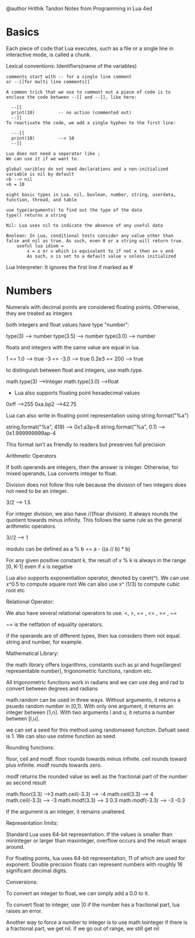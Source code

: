 
@author Hrithik Tandon
Notes from Programming in Lua 4ed 
# Basics

Each piece of code that Lua executes, such as a file or a single line in interactive mode, is called a chunk.

Lexical conventions:
    Identifiers(name of the variables)

    comments start with -- for a single line comment
    or --[[for multi line comments]]

    A common trick that we use to comment out a piece of code is to enclose the code between --[[ and --]], like here:

      --[[
      print(10)         -- no action (commented out)
      --]]
    To reactivate the code, we add a single hyphen to the first line:

      ---[[
      print(10)         --> 10
      --]]

    Lua does not need a seperator like ; 
    We can use it if we want to.

    global varibles do not need declarations and a non-initialized variable is nil by default
    >b --> nil
    >b = 10

    eight basic types in Lua. nil, boolean, number, string, userdata, function, thread, and table

    use type(arguments) to find out the type of the data
    type() returns a string

    Nil: Lua uses nil to indicate the absence of any useful data

    Boolean: In Lua, conditional tests consider any value other than    false and nil as true. As such, even 0 or a string will return true.
        useful lua idiom = 
            x = x or v which is equivalent to if not x then x= v end
            As such, x is set to a default value v unless initialized


Lua Interpreter:
    It ignores the first line if marked as #
  

# Numbers

Numerals with decimal points are considered floating points. Otherwise, they are treated as integers

both integers and float values have type "number":

type(3)     --> number
type(3.5)   --> number
type(3.0)   --> number

floats and integers with the same value are equal in lua.

1 == 1.0      --> true
-3 == -3.0    --> true
0.2e3 == 200  --> true

to distinguish between float and integers, use math.type.

math.type(3)    -->Integer
math.type(3.0)  -->float

* Lua also supports floating point hexadecimal values

0xff      -->255
0xa.bp2   -->42.75

Lua can also write in floating point representation using string.format("%a")

string.format("%a", 419)        --> 0x1.a3p+8
string.format("%a", 0.1)        --> 0x1.999999999ap-4

This format isn't as friendly to readers but preserves full precision

Arithmetic Operators

If both operands are integers, then the answer is integer. Otherwise, for mixed operands, Lua converts integer to float.

Division does not follow this rule because the division of two integers does not need to be an integer.

3/2     --> 1.5

For integer division, we also have //(floar division). It always rounds the quotient towards minus infinity. This follows the same rule as the general arithmetic operators.

3//2    --> 1

modulo can be defined as 
    a % b == a - ((a // b) * b)

For any given positive constant k,
    the result of x % k is always in the range [0, K-1] even if x is negative

Lua also supports exponentiation operator, denoted by caret(^).
We can use x^0.5 to compute square root
We can also use x^ (1/3) to compute cubic root etc

Relational Operator:

We also have several relational operators to use. 
<, >, == , <= , >= , ~= 

~= is the netfation of equality operators. 

if the operands are of different types, then lua considers them not equal. string and number, for example. 

Mathematical Library:

the math library offers logarithms, constants such as pi and huge(largest representable number), trigonometric functions, random etc.

All trigonometric functions work in radians and we can use deg and rad to convert between degrees and radians

math.random can be used in three ways. Without arguments, it returns a psuedo random number in [0,1). With only one argument, it returns an integer between [1,n]. With two arguments l and  u, it returns a number between [l,u].

we can set a seed for this method using randomseed function. Defualt seed is 1. We can also use ostime function as seed.

Rounding functions:

floor, ceil and modf. 
floor rounds towards minus infinite. 
ceil rounds toward plus infinite. 
modf rounds towards zero. 

modf returns the rounded value as well as the fractional part of the number as second result

math.floor(3.3)   -->3
math.ceil(-3.3)   --> -4
math.ceil(3.3)    --> 4
math.ceil(-3.3)   --> -3
math.modf(3.3)    --> 3     0.3
math.modf(-3.3)   --> -3    -0.3

If the argument is an integer, it remains unaltered.

Representation limits:

Standard Lua uses 64-bit representation. If the values is smaller than mininteger or larger than maxinteger, overflow occurs and the result wraps around.

For floating points, lua uses 64-bit representation, 11 of which are used for exponent. Double precision floats can represent numbers with roughly 16 significant decimal digits.

Conversions:

To convert an integer to float, we can simply add a 0.0 to it. 

To convert float to integer, use |0
if the number has a fractional part, lua raises an error.

Another way to force a number to integer is to use math.tointeger
if there is a fractional part, we get nil. if we go out of range, we still get nil